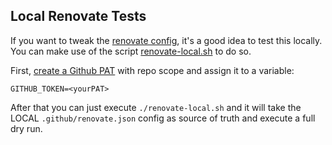 ## Local Renovate Tests

If you want to tweak the [renovate config](../../.github/renovate.json), it's a good idea to test this locally.
You can make use of the script [renovate-local.sh](./renovate-local.sh) to do so.

First, [create a Github PAT](https://github.com/settings/tokens/new) with repo scope and assign it to a variable:

```shell
GITHUB_TOKEN=<yourPAT>
```

After that you can just execute `./renovate-local.sh` and it will take the LOCAL `.github/renovate.json` config as source of truth and execute a full dry run.
